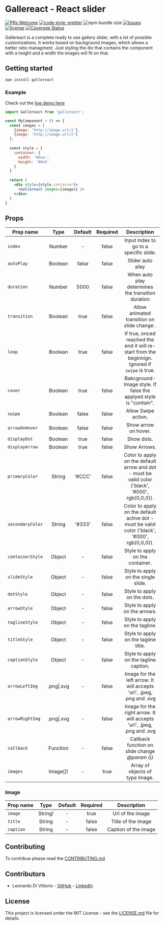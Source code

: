 # Gallereact - React slider

[![PRs Welcome](https://img.shields.io/badge/PRs-welcome-blueviolet.svg?style=flat)](http://makeapullrequest.com) [![code style: prettier](https://img.shields.io/badge/code_style-prettier-ff69b4.svg?style=flat)](https://github.com/prettier/prettier) ![npm bundle size](https://img.shields.io/bundlephobia/minzip/gallereact.svg) [![Issues](http://img.shields.io/github/issues/Leon31/gallereact.svg)](https://github.com/Leon31/gallereact/issues ) [![license](https://img.shields.io/github/license/leon31/gallereact.svg)](https://github.com/Leon31/gallereact/blob/master/LICENSE) [![Coverage Status](https://coveralls.io/repos/github/Leon31/gallereact/badge.svg?branch=master)](https://coveralls.io/github/Leon31/gallereact?branch=master)

Gallereact is a complete ready to use gallery slider, with a lot of possible customizations. It works based on background images, which allows a better ratio managment. Just styling the div that contains the component with a height and a width the images will fit on that.

## Getting started

```bash
npm install gallereact
```

### Example

Check out the [live demo here](https://gallereact.netlify.com/)

```jsx
import Gallereact from 'gallereact';

const MyComponent = () => {
  const images = [
    {image: 'http://image.url/1'},
    {image: 'http://image.url/2'}
  ];
  
  const style = {
    container: {
      width: '60vw',
      height: '80vh'
    }
  }
                  
  return (
    <div style={style.container}>
      <Gallereact images={images} />
    </div>
  )
}

```



## Props

| Prop name        |    Type    | Default | Required |                         Description                          |
| ---------------- | :--------: | :-----: | :------: | :----------------------------------------------------------: |
| `index`          |   Number   |    -    |  false   |            Input index to go to a specific slide.            |
| `autoPlay`       |  Boolean   |  false  |  false   |                       Slider auto play                       |
| `duration`       |   Number   |  5000   |  false   |      When auto play determines the transition duration       |
| `transition`     |  Boolean   |  true   |  false   |         Allow animated transition on slide change .          |
| `loop`           |  Boolean   |  true   |  false   | If true, onced reached the end it will re-start from the beginnign. Ignored if `swipe` is true. |
| `cover`          |  Boolean   |  true   |  false   | Bakcground-Image style. If false the applyed style is "*contain*". |
| `swipe`          |  Boolean   |  false  |  false   |                     Allow Swipe action.                      |
| `arrowOnHover`   |  Boolean   |  false  |  false   |                     Show arrow on hover.                     |
| `displayDot`     |  Boolean   |  true   |  false   |                          Show dots.                          |
| `displayArrow`   |  Boolean   |  true   |  false   |                         Show Arrows.                         |
| `primaryColor`   |   String   | '#CCC'  |  false   | Color to apply on the default arrow and dot - must be valid color ('black', '#000', rgb(0,0,0)). |
| `secondaryColor` |   String   | '#333'  |  false   | Color to apply on the default active dot - must be valid color ('black', '#000', rgb(0,0,0)). |
| `containerStyle` |   Object   |    -    |  false   |               Style to apply on the container.               |
| `slideStyle`     |   Object   |    -    |  false   |             Style to apply on the single slide.              |
| `dotStyle`       |   Object   |    -    |  false   |                 Style to apply on the dots.                  |
| `arrowStyle`     |   Object   |    -    |  false   |                Style to apply on the arrows.                 |
| `taglineStyle`   |   Object   |    -    |  false   |                Style to apply on the tagline.                |
| `titleStyle`     |   Object   |    -    |  false   |             Style to apply on the tagline title.             |
| `captionStyle`   |   Object   |    -    |  false   |            Style to apply on the tagline caption.            |
| `arrowLeftImg`   | .png\|.svg |    -    |  false   | Image for the left arrow. It will accepts 'url', .jpeg, .png and  .svg |
| `arrowRightImg`  | .png\|.svg |    -    |  false   | Image for the right arrow. It will accepts 'url', .jpeg, .png and .svg |
| `callback`       |  Function  |    -    |  false   |       Callback function on slide change  *@param {i}*        |
| `images`         |  Image[]!  |    -    |   true   |               Array of objects of type Image.                |



### Image 

| Prop name |  Type   | Default | Required |     Description      |
| --------- | :-----: | :-----: | :------: | :------------------: |
| `image`   | String! |    -    |   true   |   Url of the image   |
| `title`   | String  |    -    |  false   |  Title of the image  |
| `caption` | String  |    -    |  false   | Caption of the image |



## Contributing

To contribue please read the [CONTRIBUTING.md](https://github.com/Leon31/gallereact/blob/master/CONTRIBUTING.md) 

## Contributors

* Leonardo Di Vittorio - [GitHub](https://github.com/Leon31) - [LinkedIn](https://www.linkedin.com/in/leonardo-di-vittorio/)

## License

This project is licensed under the MIT License - see the [LICENSE.md](https://github.com/Leon31/gallereact/blob/master/LICENSE) file for details.

